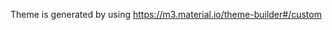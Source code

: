<!--
SPDX-FileCopyrightText: 2024 Lukas Pieper

SPDX-License-Identifier: GPL-3.0-or-later
-->

Theme is generated by using https://m3.material.io/theme-builder#/custom
